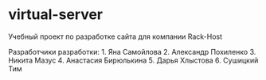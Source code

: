 # virtual-server
Учебный проект по разработке сайта для компании Rack-Host

Разработчики разработки:
    1. Яна Самойлова
    2. Александр Похиленко
    3. Никита Мазус
    4. Анастасия Бирюлькина
    5. Дарья Хлыстова
    6. Сушицкий Тим
